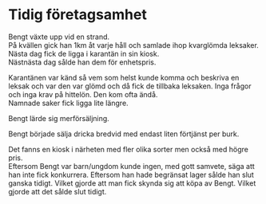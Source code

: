 # Tidig företagsamhet

Bengt växte upp vid en strand.  
På kvällen gick han 1km åt varje håll och samlade ihop kvarglömda leksaker.  
Nästa dag fick de ligga i karantän in sin kiosk.  
Nästnästa dag sålde han dem för enhetspris.  

Karantänen var känd så vem som helst kunde komma och beskriva en leksak och var den var glömd och då fick de tillbaka leksaken. Inga frågor och inga krav på hittelön. Den kom ofta ändå.  
Namnade saker fick ligga lite längre.

Bengt lärde sig merförsäljning.

Bengt började sälja dricka bredvid med endast liten förtjänst per burk.

Det fanns en kiosk i närheten med fler olika sorter men också med högre pris.  
Eftersom Bengt var barn/ungdom kunde ingen, med gott samvete, säga att han inte fick konkurrera. Eftersom han hade begränsat lager sålde han slut ganska tidigt. Vilket gjorde att man fick skynda sig att köpa av Bengt. Vilket gjorde att det sålde slut tidigt.
